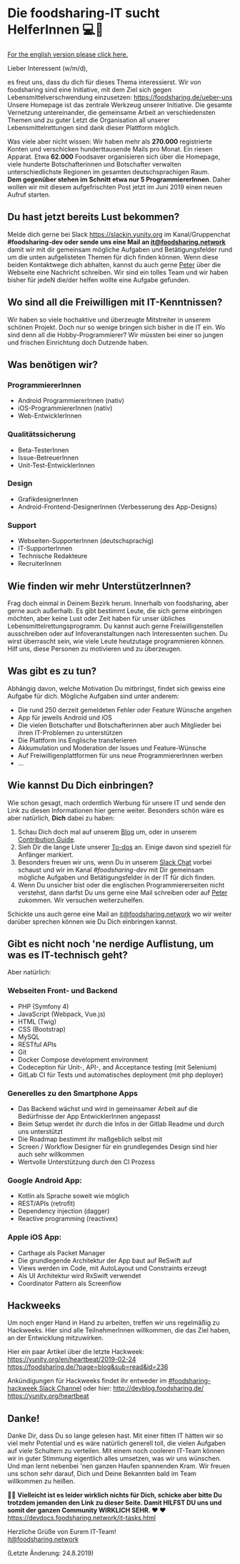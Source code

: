 # Die foodsharing-IT sucht HelferInnen 💻🔧
[For the english version please click here.](it-tasks_EN.md)

Lieber Interessent (w/m/d),

es freut uns, dass du dich für dieses Thema interessierst. Wir von foodsharing sind eine Initiative, mit dem Ziel sich gegen Lebensmittelverschwendung einzusetzen: https://foodsharing.de/ueber-uns   
Unsere Homepage ist das zentrale Werkzeug unserer Initiative. Die gesamte Vernetzung untereinander, die gemeinsame Arbeit an verschiedensten Themen und zu guter Letzt die Organisation all unserer Lebensmittelrettungen sind dank dieser Plattform möglich. 

Was viele aber nicht wissen: Wir haben mehr als **270.000** registrierte Konten und verschicken hunderttausende Mails pro Monat. Ein riesen Apparat. Etwa **62.000** Foodsaver organisieren sich über die Homepage, viele hunderte Botschafterinnen und Botschafter verwalten unterschiedlichste Regionen im gesamten deutschsprachigen Raum.  
**Dem gegenüber stehen im Schnitt etwa nur 5 ProgrammiererInnen**. Daher wollen wir mit diesem aufgefrischten Post jetzt im Juni 2019 einen neuen Aufruf starten.

## Du hast jetzt bereits Lust bekommen?
Melde dich gerne bei Slack https://slackin.yunity.org im Kanal/Gruppenchat **#foodsharing-dev oder sende uns eine Mail an [it@foodsharing.network](mailto:it@foodsharing.network)** damit wir mit dir gemeinsam mögliche Aufgaben und Betätigungsfelder rund um die unten aufgelisteten Themen für dich finden können. Wenn diese beiden Kontaktwege dich abhalten, kannst du auch gerne [Peter](https://foodsharing.de/profile/116481 "Peters Profil") über die Webseite eine Nachricht schreiben. Wir sind ein tolles Team und wir haben bisher für jedeN die/der helfen wollte eine Aufgabe gefunden.

## Wo sind all die Freiwilligen mit IT-Kenntnissen?

Wir haben so viele hochaktive und überzeugte Mitstreiter in unserem schönen Projekt. Doch nur so wenige bringen sich bisher in die IT ein. Wo sind denn all die Hobby-Programmierer? Wir müssten bei einer so jungen und frischen Einrichtung doch Dutzende haben.

## Was benötigen wir?

### ProgrammiererInnen
- Android ProgrammiererInnen (nativ)
- iOS-ProgrammiererInnen (nativ)
- Web-EntwicklerInnen

### Qualitätssicherung
- Beta-TesterInnen
- Issue-BetreuerInnen
- Unit-Test-EntwicklerInnen

### Design
- GrafikdesignerInnen
- Android-Frontend-DesignerInnen (Verbesserung des App-Designs)

### Support
- Webseiten-SupporterInnen (deutschsprachig)
- IT-SupporterInnen
- Technische Redakteure
- RecruiterInnen


## Wie finden wir mehr UnterstützerInnen?

Frag doch einmal in Deinem Bezirk herum. Innerhalb von foodsharing, aber gerne auch außerhalb. Es gibt bestimmt Leute, die sich gerne einbringen möchten, aber keine Lust oder Zeit haben für unser übliches Lebensmittelrettungsprogramm. Du kannst auch gerne Freiwilligenstellen ausschreiben oder auf Infoveranstaltungen nach Interessenten suchen. Du wirst überrascht sein, wie viele Leute heutzutage programmieren können. Hilf uns, diese Personen zu motivieren und zu überzeugen.

## Was gibt es zu tun?
Abhängig davon, welche Motivation Du mitbringst, findet sich gewiss eine Aufgabe für dich. Mögliche Aufgaben sind unter anderem:
- Die rund 250 derzeit gemeldeten Fehler oder Feature Wünsche angehen
- App für jeweils Android und iOS
- Die vielen Botschafter und Botschafterinnen aber auch Mitglieder bei ihren IT-Problemen zu unterstützen
- Die Plattform ins Englische transferieren
- Akkumulation und Moderation der Issues und Feature-Wünsche
- Auf Freiwilligenplattformen für uns neue ProgrammiererInnen werben
- ...

## Wie kannst Du Dich einbringen?

Wie schon gesagt, mach ordentlich Werbung für unsere IT und sende den Link zu diesen Informationen hier gerne weiter. Besonders schön wäre es aber natürlich, **Dich** dabei zu haben:
1. Schau Dich doch mal auf unserem [Blog](https://devblog.foodsharing.de "foodsharing Entwickler Blog") um, oder in unserem [Contribution Guide](https://devdocs.foodsharing.network/contributing.html "foodsharing contributer's guide").
2. Sieh Dir die lange Liste unserer [To-dos](https://gitlab.com/foodsharing-dev/foodsharing/issues "foodsharing Issues auf GitLab") an. Einige davon sind speziell für Anfänger markiert.
3. Besonders freuen wir uns, wenn Du in unserem [Slack Chat](https://slackin.yunity.org "Programmierer Chat") vorbei schaust und wir im Kanal *#foodsharing-dev* mit Dir gemeinsam mögliche Aufgaben und Betätigungsfelder in der IT für dich finden.
4. Wenn Du unsicher bist oder die englischen Programmiererseiten nicht verstehst, dann darfst Du uns gerne eine Mail schreiben oder auf [Peter](https://foodsharing.de/profile/116481 "Peters Profil") zukommen. Wir versuchen weiterzuhelfen.

Schickte uns auch gerne eine Mail an [it@foodsharing.network](mailto:it@foodsharing.network) wo wir weiter darüber sprechen können wie Du Dich einbringen kannst.


## Gibt es nicht noch 'ne nerdige Auflistung, um was es IT-technisch geht?
Aber natürlich:

### Webseiten Front- und Backend
- PHP (Symfony 4)
- JavaScript (Webpack, Vue.js)
- HTML (Twig)
- CSS (Bootstrap)
- MySQL
- RESTful APIs
- Git
- Docker Compose development environment
- Codeception für Unit-, API-, and Acceptance testing (mit Selenium)
- GitLab CI für Tests und  automatisches deployment (mit php deployer)



### Generelles zu den Smartphone Apps
- Das Backend wächst und wird in gemeinsamer Arbeit auf die Bedürfnisse der App EntwicklerInnen angepasst 
- Beim Setup werdet ihr durch die Infos in der Gitlab Readme und durch uns unterstützt
- Die Roadmap bestimmt ihr maßgeblich selbst mit 
- Screen / Workflow Designer für ein grundlegendes Design sind hier auch sehr willkommen
- Wertvolle Unterstützung durch den CI Prozess

### Google Android App:
- Kotlin als Sprache soweit wie möglich
- REST/APIs (retrofit)
- Dependency injection (dagger)
- Reactive programming (reactivex)


### Apple iOS App:
- Carthage als Packet Manager
- Die grundlegende Architektur der App baut auf ReSwift auf
- Views werden im Code, mit AutoLayout und Constraints erzeugt
- Als UI Architektur wird RxSwift verwendet 
- Coordinator Pattern als Screenflow

## Hackweeks
Um noch enger Hand in Hand zu arbeiten, treffen wir uns regelmäßig zu Hackweeks. Hier sind alle TeilnehmerInnen willkommen, die das Ziel haben, an der Entwicklung mitzuwirken. 

Hier ein paar Artikel über die letzte Hackweek:   
https://yunity.org/en/heartbeat/2019-02-24   
https://foodsharing.de/?page=blog&sub=read&id=236

Ankündigungen für Hackweeks findet ihr entweder im [#foodsharing-hackweek Slack Channel](https://slackin.yunity.org "Slack Channel") oder hier:
http://devblog.foodsharing.de/  
https://yunity.org/heartbeat

## Danke!

Danke Dir, dass Du so lange gelesen hast. Mit einer fitten IT hätten wir so viel mehr Potential und es wäre natürlich generell toll, die vielen Aufgaben auf viele Schultern zu verteilen. Mit einem noch cooleren IT-Team können wir in guter Stimmung eigentlich alles umsetzen, was wir uns wünschen. Und man lernt nebenbei 'nen ganzen Haufen spannenden Kram. Wir freuen uns schon sehr darauf, Dich und Deine Bekannten bald im Team willkommen zu heißen.

📣📣 **Vielleicht ist es leider wirklich nichts für Dich, schicke aber bitte Du trotzdem jemanden den Link zu dieser Seite. Damit HILFST DU uns und somit der ganzen Community WIRKLICH SEHR. ❤️ ❤️**   
https://devdocs.foodsharing.network/it-tasks.html  

Herzliche Grüße von Eurem IT-Team!   
[it@foodsharing.network](mailto:it@foodsharing.network)

(Letzte Änderung: 24.8.2019)
